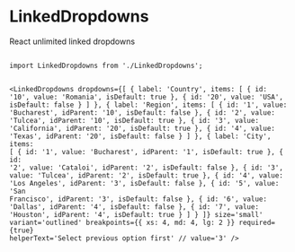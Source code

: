 # LinkedDropdowns
React unlimited linked dropdowns

<code>
import LinkedDropdowns from './LinkedDropdowns';

<LinkedDropdowns
  dropdowns={[
    {
      label: 'Country',
      items: [
        { id: '10', value: 'Romania', isDefault: true },
        { id: '20', value: 'USA', isDefault: false }
      ]
    },
    {
      label: 'Region',
      items: [
        { id: '1', value: 'Bucharest', idParent: '10', isDefault: false },
        { id: '2', value: 'Tulcea', idParent: '10', isDefault: true },
        { id: '3', value: 'California', idParent: '20', isDefault: true },
        { id: '4', value: 'Texas', idParent: '20', isDefault: false }
      ]
    },
    {
      label: 'City',
      items: [
        { id: '1', value: 'Bucharest', idParent: '1', isDefault: true },
        { id: '2', value: 'Cataloi', idParent: '2', isDefault: false },
        { id: '3', value: 'Tulcea', idParent: '2', isDefault: true },
        { id: '4', value: 'Los Angeles', idParent: '3', isDefault: false },
        { id: '5', value: 'San Francisco', idParent: '3', isDefault: false },
        { id: '6', value: 'Dallas', idParent: '4', isDefault: false },
        { id: '7', value: 'Houston', idParent: '4', isDefault: true }
      ]
    }
  ]}
  size='small'
  variant='outlined'
  breakpoints={{ xs: 4, md: 4, lg: 2  }}
  required={true}
  helperText='Select previous option first'
  // value='3'
/>
</code>
